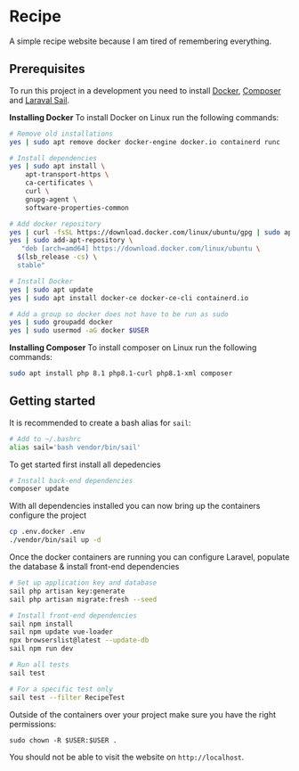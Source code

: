 # Recipe
A simple recipe website because I am tired of remembering everything.

## Prerequisites
To run this project in a development you need to install [Docker](https://www.docker.com/), [Composer](https://getcomposer.org/) and [Laraval Sail](https://laravel.com/docs/8.x/sail).

**Installing Docker**
To install Docker on Linux run the following commands:

```bash
# Remove old installations
yes | sudo apt remove docker docker-engine docker.io containerd runc

# Install dependencies
yes | sudo apt install \
    apt-transport-https \
    ca-certificates \
    curl \
    gnupg-agent \
    software-properties-common

# Add docker repository
yes | curl -fsSL https://download.docker.com/linux/ubuntu/gpg | sudo apt-key add -
yes | sudo add-apt-repository \
   "deb [arch=amd64] https://download.docker.com/linux/ubuntu \
  $(lsb_release -cs) \
  stable"

# Install Docker
yes | sudo apt update
yes | sudo apt install docker-ce docker-ce-cli containerd.io

# Add a group so docker does not have to be run as sudo
yes | sudo groupadd docker
yes | sudo usermod -aG docker $USER
```

**Installing Composer**
To install composer on Linux run the following commands:

```bash
sudo apt install php 8.1 php8.1-curl php8.1-xml composer
```

## Getting started
It is recommended to create a bash alias for `sail`:
```bash
# Add to ~/.bashrc
alias sail='bash vendor/bin/sail'
```

To get started first install all depedencies

```bash
# Install back-end dependencies
composer update
```

With all dependencies installed you can now bring up the containers configure the project

```bash
cp .env.docker .env
./vendor/bin/sail up -d
```

Once the docker containers are running you can configure Laravel, populate the database & install front-end dependencies

```bash
# Set up application key and database
sail php artisan key:generate
sail php artisan migrate:fresh --seed

# Install front-end dependencies
sail npm install
sail npm update vue-loader
npx browserslist@latest --update-db
sail npm run dev

# Run all tests
sail test

# For a specific test only
sail test --filter RecipeTest
```

Outside of the containers over your project make sure you have the right permissions:

`sudo chown -R $USER:$USER .`

You should not be able to visit the website on `http://localhost`.
